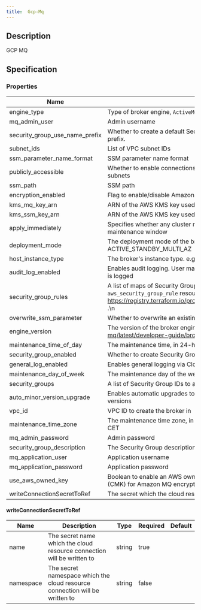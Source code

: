 ```yaml
---
title:  Gcp-Mq
---
```


## Description

GCP MQ

## Specification


### Properties

 Name | Description | Type | Required | Default 
 ------------ | ------------- | ------------- | ------------- | ------------- 
 engine_type | Type of broker engine, `ActiveMQ` or `RabbitMQ` | string | false |  
 mq_admin_user | Admin username | string | false |  
 security_group_use_name_prefix | Whether to create a default Security Group with unique name beginning with the normalized prefix. | bool | false |  
 subnet_ids | List of VPC subnet IDs | list(string) | true |  
 ssm_parameter_name_format | SSM parameter name format | string | false |  
 publicly_accessible | Whether to enable connections from applications outside of the VPC that hosts the broker's subnets | bool | false |  
 ssm_path | SSM path | string | false |  
 encryption_enabled | Flag to enable/disable Amazon MQ encryption at rest | bool | false |  
 kms_mq_key_arn | ARN of the AWS KMS key used for Amazon MQ encryption | string | false |  
 kms_ssm_key_arn | ARN of the AWS KMS key used for SSM encryption | string | false |  
 apply_immediately | Specifies whether any cluster modifications are applied immediately, or during the next maintenance window | bool | false |  
 deployment_mode | The deployment mode of the broker. Supported: SINGLE_INSTANCE and ACTIVE_STANDBY_MULTI_AZ | string | false |  
 host_instance_type | The broker's instance type. e.g. mq.t2.micro or mq.m4.large | string | false |  
 audit_log_enabled | Enables audit logging. User management action made using JMX or the ActiveMQ Web Console is logged | bool | false |  
 security_group_rules | A list of maps of Security Group rules. \nThe values of map is fully complated with `aws_security_group_rule` resource. \nTo get more info see https://registry.terraform.io/providers/hashicorp/aws/latest/docs/resources/security_group_rule .\n | list(any) | false |  
 overwrite_ssm_parameter | Whether to overwrite an existing SSM parameter | bool | false |  
 engine_version | The version of the broker engine. See https://docs.aws.amazon.com/amazon-mq/latest/developer-guide/broker-engine.html for more details | string | false |  
 maintenance_time_of_day | The maintenance time, in 24-hour format. e.g. 02:00 | string | false |  
 security_group_enabled | Whether to create Security Group. | bool | false |  
 general_log_enabled | Enables general logging via CloudWatch | bool | false |  
 maintenance_day_of_week | The maintenance day of the week. e.g. MONDAY, TUESDAY, or WEDNESDAY | string | false |  
 security_groups | A list of Security Group IDs to associate with AmazonMQ. | list(string) | false |  
 auto_minor_version_upgrade | Enables automatic upgrades to new minor versions for brokers, as Apache releases the versions | bool | false |  
 vpc_id | VPC ID to create the broker in | string | true |  
 maintenance_time_zone | The maintenance time zone, in either the Country/City format, or the UTC offset format. e.g. CET | string | false |  
 mq_admin_password | Admin password | string | false |  
 security_group_description | The Security Group description. | string | false |  
 mq_application_user | Application username | string | false |  
 mq_application_password | Application password | string | false |  
 use_aws_owned_key | Boolean to enable an AWS owned Key Management Service (KMS) Customer Master Key (CMK) for Amazon MQ encryption that is not in your account | bool | false |  
 writeConnectionSecretToRef | The secret which the cloud resource connection will be written to | [writeConnectionSecretToRef](#writeConnectionSecretToRef) | false |  


#### writeConnectionSecretToRef

 Name | Description | Type | Required | Default 
 ------------ | ------------- | ------------- | ------------- | ------------- 
 name | The secret name which the cloud resource connection will be written to | string | true |  
 namespace | The secret namespace which the cloud resource connection will be written to | string | false |  
